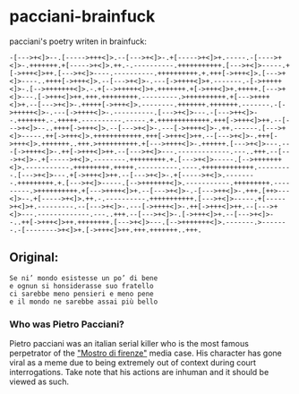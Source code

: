 # pacciani-brainfuck
pacciani's poetry writen in brainfuck:

```
-[--->+<]>--.[----->+++<]>.--[--->+<]>-.+[----->+<]>+.-----.-[---->+<]>-.+++++++.+[----->+<]>.++.-.----------.+++++++++++.[--->+<]>-----.+[->+++<]>++.[--->+<]>----.----------.++++++++++.+.+++[->+++<]>.[--->+<]>----..++++[->+++<]>.--[--->+<]>-.---[->++++<]>+.-------.-[->+++++<]>-.[-->+++++++<]>.-.+[-->+++++<]>+.+++++++.+[->+++<]>+.+++++.[--->+<]>---.[->+++<]>++.+++.+++++++++.---------.>++++++++++.+[--->++++<]>+.--[--->+<]>-.+++++[->+++<]>.--------.+++++++.+++++++.-------.-[->+++++<]>-.---[->++++<]>-.----------.[--->+<]>---.-[--->++<]>--.+++++++.-.+++++.----------.-----.+.+++++++++++++.+++[->+++<]>++.--[--->+<]>--..++++[->+++<]>.--[--->+<]>-.---[->++++<]>-.++.------.[--->+<]>-----.++[->+++<]>.++++++++++++.+++[->+++<]>++.--[--->+<]>-.+++[->+++<]>.+++++++..+++.>++++++++++.+[--->++++<]>-.++++++.[--->+<]>---.---[->++++<]>-.++[->+++<]>++.--[--->+<]>---.-------------.---..+++.--[--->+<]>-.+[----->+<]>.--------.+++++++++.+.[--->+<]>-----.[-->+++++++<]>.-----------.+++++++++.+++++.----------.----.+++++++++++++.---------.[--->+<]>---.+[->+++<]>++.--[--->+<]>-.+[----->+<]>.--------.+++++++++.+.[--->+<]>-----.[-->+++++++<]>.-----------.+++++++++.---------.>++++++++++.+[--->++++<]>+.--[--->+<]>-.-[--->++<]>-.+++.[++>---<]>--.+[----->+<]>.++.-.----------.+++++++++++.[--->+<]>-----.+[----->+<]>+.---------.--[--->+<]>-.---[->++++<]>-.++[->+++<]>++.--[--->+<]>---.-------------.---..+++.--[--->+<]>-.[->+++<]>+.--[--->+<]>--..++[->+++<]>++.++++++++.[--->+<]>---.[-->+++++++<]>.-------.>-------.-[-------->+<]>+.[->+++<]>++.+++.+++++++..+++.
```
## Original:
```
Se ni’ mondo esistesse un po’ di bene
e ognun si honsiderasse suo fratello
ci sarebbe meno pensieri e meno pene
e il mondo ne sarebbe assai più bello
```


### Who was Pietro Pacciani?
Pietro pacciani was an italian serial killer
who is the most famous perpetrator of the ["Mostro di firenze"](https://en.wikipedia.org/wiki/Monster_of_Florence) media case.
His character has gone viral as a meme due to being extremely out of context during court interrogations.
Take note that his actions are inhuman and it should be viewed as such.
